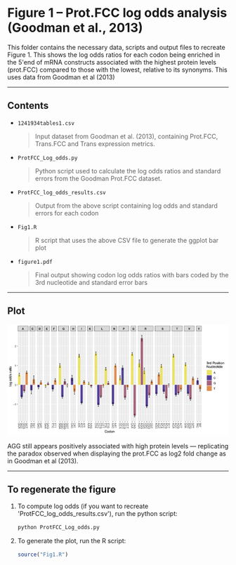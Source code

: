 # Figure 1 – Prot.FCC log odds analysis (Goodman et al., 2013)

This folder contains the necessary data, scripts and output files to recreate Figure 1. This shows the log odds ratios for each codon being enriched in the 5'end of mRNA constructs associated with the highest protein levels (prot.FCC) compared to those with the lowest, relative to its synonyms. This uses data from Goodman et al (2013)

---
##  Contents

- `1241934tables1.csv`  
  > Input dataset from Goodman et al. (2013), containing Prot.FCC, Trans.FCC and Trans expression metrics.

- `ProtFCC_Log_odds.py`  
  > Python script used to calculate the log odds ratios and standard errors from the Goodman Prot.FCC dataset.

- `ProtFCC_log_odds_results.csv`  
  > Output from the above script containing log odds and standard errors for each codon

- `Fig1.R`  
  > R script that uses the above CSV file to generate the ggplot bar plot 

- `figure1.pdf`  
  > Final output showing codon log odds ratios with bars coded by the 3rd nucleotide and standard error bars

---

## Plot

![Figure 1](figure1.png)

AGG still appears positively associated with high protein levels — replicating the paradox observed when displaying the prot.FCC as log2 fold change as in Goodman et al (2013).

---

## To regenerate the figure

1. To compute log odds (if you want to recreate 'ProtFCC_log_odds_results.csv'), run the python script:
   ```bash
   python ProtFCC_Log_odds.py

2. To generate the plot, run the R script: 
    ```r
    source("Fig1.R")
    ```


